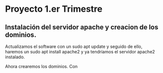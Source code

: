 # Proyecto 1.er Trimestre

## Instalación del servidor apache y creacion de los dominios.
Actualizamos el software con un sudo apt update y seguido de ello, haremos un sudo apt install apache2 y ya tendríamos el servidor apache2 instalado.

Ahora crearemos los dominios.
Con 
